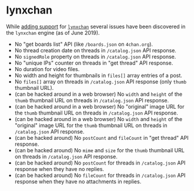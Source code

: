 # lynxchan

While [adding support](http://lynxhub.com/lynxchan/res/722.html#q984) for [`lynxchan`](https://gitgud.io/LynxChan/LynxChan) several issues have been discovered in the `lynxchan` engine (as of June 2019).

* No "get boards list" API (like `/boards.json` on `4chan.org`).
* No thread creation date on threads in `/catalog.json` API response.
* No `signedRole` property on threads in `/catalog.json` API response.
* No "unique IPs" counter on threads in "get thread" API response.
* No duration for video files.
* No width and height for thumbnails in `files[]` array entries of a post.
* No `files[]` array on threads in `/catalog.json` API response (only `thumb` thumbnail URL).
* (can be hacked around in a web browser) No `width` and `height` of the `thumb` thumbnail URL on threads in `/catalog.json` API response.
* (can be hacked around in a web browser) No "original" image URL for the `thumb` thumbnail URL on threads in `/catalog.json` API response.
* (can be hacked around in a web browser) No `width` and `height` of the "original" image URL for the `thumb` thumbnail URL on threads in `/catalog.json` API response.
* (can be hacked around) No `postCount` and `fileCount` in "get thread" API response.
* (can be hacked around) No `mime` and `size` for the `thumb` thumbnail URL on threads in `/catalog.json` API response.
* (can be hacked around) No `postCount` for threads in `/catalog.json` API response when they have no replies.
* (can be hacked around) No `fileCount` for threads in `/catalog.json` API response when they have no attachments in replies.